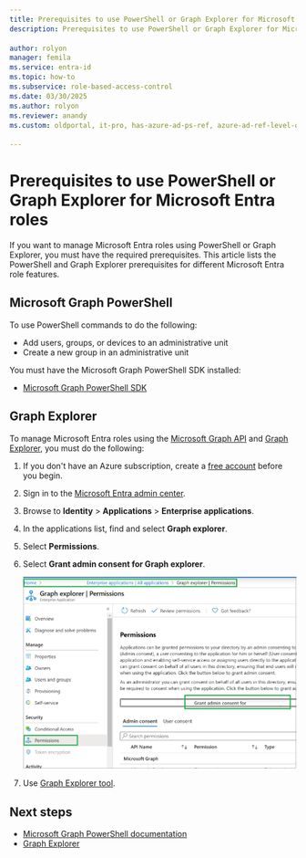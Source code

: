 ```yaml
---
title: Prerequisites to use PowerShell or Graph Explorer for Microsoft Entra roles
description: Prerequisites to use PowerShell or Graph Explorer for Microsoft Entra roles.

author: rolyon
manager: femila
ms.service: entra-id
ms.topic: how-to
ms.subservice: role-based-access-control
ms.date: 03/30/2025
ms.author: rolyon
ms.reviewer: anandy
ms.custom: oldportal, it-pro, has-azure-ad-ps-ref, azure-ad-ref-level-one-done

---
```


# Prerequisites to use PowerShell or Graph Explorer for Microsoft Entra roles

If you want to manage Microsoft Entra roles using PowerShell or Graph Explorer, you must have the required prerequisites. This article lists the PowerShell and Graph Explorer prerequisites for different Microsoft Entra role features.

## Microsoft Graph PowerShell

To use PowerShell commands to do the following:

- Add users, groups, or devices to an administrative unit
- Create a new group in an administrative unit

You must have the Microsoft Graph PowerShell SDK installed:

- [Microsoft Graph PowerShell SDK](/powershell/microsoftgraph/installation)

<a name='azuread-module'></a>

## Graph Explorer


To manage Microsoft Entra roles using the [Microsoft Graph API](/graph/overview) and [Graph Explorer](/graph/graph-explorer/graph-explorer-overview), you must do the following:

1. If you don't have an Azure subscription, create a [free account](https://azure.microsoft.com/free/?WT.mc_id=A261C142F) before you begin.

1. Sign in to the [Microsoft Entra admin center](https://entra.microsoft.com).

1. Browse to **Identity** > **Applications** > **Enterprise applications**.

1. In the applications list, find and select **Graph explorer**.

1. Select **Permissions**.

1. Select **Grant admin consent for Graph explorer**.

    ![Screenshot showing the "Grant admin consent for Graph explorer" link.](./media/prerequisites/select-graph-explorer.png)

1. Use [Graph Explorer tool](https://aka.ms/ge).

## Next steps

- [Microsoft Graph PowerShell documentation](/powershell/microsoftgraph/)
- [Graph Explorer](/graph/graph-explorer/graph-explorer-overview)
